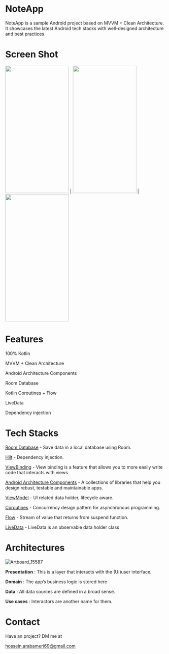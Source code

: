 # NoteApp
NoteApp is a sample Android project based on MVVM + Clean Architecture. It showcases the latest Android tech stacks with well-designed architecture and best practices

# Screen Shot
<img src="https://user-images.githubusercontent.com/103646893/213917537-f35ada0f-a024-4adc-b7f5-e38003f37ba4.png" data-canonical-src="https://gyazo.com/eb5c5741b6a9a16c692170a41a49c858.png" width="200" height="400" /> | <img src="https://user-images.githubusercontent.com/103646893/213917540-28ce57fa-98d3-4272-b679-1981b3c8e027.png" data-canonical-src="https://gyazo.com/eb5c5741b6a9a16c692170a41a49c858.png" width="200" height="400" /> | <img src="https://user-images.githubusercontent.com/103646893/213917545-1f2c93b3-bc66-41f8-b3b4-5dd036c75ef7.png" data-canonical-src="https://gyazo.com/eb5c5741b6a9a16c692170a41a49c858.png" width="200" height="400" />

# Features
100% Kotlin

MVVM + Clean Architecture

Android Architecture Components

Room Database

Kotlin Coroutines + Flow

LiveData

Dependency injection

# Tech Stacks

[Room Database](https://developer.android.com/training/data-storage/room)  - Save data in a local database using Room.

[Hilt](https://dagger.dev/hilt/)  - Dependency injection.

[ViewBinding](https://developer.android.com/topic/libraries/view-binding) - View binding is a feature that allows you to more easily write code that interacts with views 

[Android Architecture Components](https://developer.android.com/topic/libraries/architecture)  - A collections of libraries that help you design rebust, testable and maintainable apps.

[ViewModel](https://developer.android.com/reference/androidx/lifecycle/ViewModel)  - UI related data holder, lifecycle aware.

[Coroutines](https://developer.android.com/kotlin/coroutines) - Concurrency design pattern for asynchronous programming.

[Flow](https://developer.android.com/kotlin/flow) - Stream of value that returns from suspend function.

[LiveData](https://developer.android.com/topic/libraries/architecture/livedata) - LiveData is an observable data holder class


# Architectures
![Artboard_15587](https://user-images.githubusercontent.com/103646893/213918105-b99d37d2-6916-40a2-8ec1-e061a568c3b8.png)

**Presentation** : This is a layer that interacts with the (UI)user interface.

**Domain** : The app’s business logic is stored here

**Data** : All data sources are defined in a broad sense.

**Use cases** :  Interactors are another name for them.

# Contact
Have an project? DM me at

hossein.arabameri69@gmail.com

